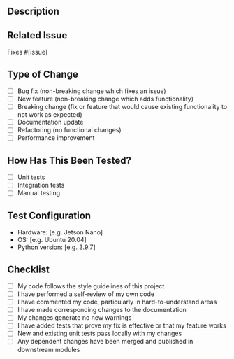 ## Description
<!-- Describe your changes in detail -->

## Related Issue
<!-- Link to the related issue(s) -->
Fixes #[issue]

## Type of Change
<!-- Choose the most relevant option and delete others -->
- [ ] Bug fix (non-breaking change which fixes an issue)
- [ ] New feature (non-breaking change which adds functionality)
- [ ] Breaking change (fix or feature that would cause existing functionality to not work as expected)
- [ ] Documentation update
- [ ] Refactoring (no functional changes)
- [ ] Performance improvement

## How Has This Been Tested?
<!-- Describe the tests that you ran to verify your changes -->
- [ ] Unit tests
- [ ] Integration tests
- [ ] Manual testing

## Test Configuration
<!-- Please describe the test configuration if applicable -->
- Hardware: [e.g. Jetson Nano]
- OS: [e.g. Ubuntu 20.04]
- Python version: [e.g. 3.9.7]

## Checklist
<!-- Please check all that apply -->
- [ ] My code follows the style guidelines of this project
- [ ] I have performed a self-review of my own code
- [ ] I have commented my code, particularly in hard-to-understand areas
- [ ] I have made corresponding changes to the documentation
- [ ] My changes generate no new warnings
- [ ] I have added tests that prove my fix is effective or that my feature works
- [ ] New and existing unit tests pass locally with my changes
- [ ] Any dependent changes have been merged and published in downstream modules